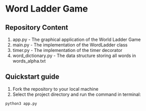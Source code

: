 # Word Ladder Game

## Repository Content
1. app.py - The graphical application of the World Ladder Game
2. main.py - The implementation of the WordLadder class
3. timer.py - The implementation of the timer decorator
4. word_dictionary.py - The data structure storing all words in words_alpha.txt

## Quickstart guide
1. Fork the repository to your local machine
2. Select the project directory and run the command in terminal:
```
python3 app.py
```

